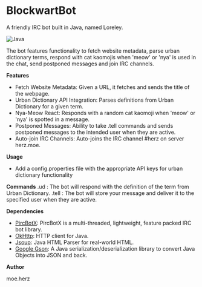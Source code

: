 # BlockwartBot

A friendly IRC bot built in Java, named Loreley.

![Java](https://img.shields.io/badge/-Java-red?logo=java&logoColor=white)

The bot features functionality to fetch website metadata, parse urban dictionary terms, respond with cat kaomojis when 'meow' or 'nya' is used in the chat, send postponed messages and join IRC channels.

__Features__
- Fetch Website Metadata: Given a URL, it fetches and sends the title of the webpage.
- Urban Dictionary API Integration: Parses definitions from Urban Dictionary for a given term.
- Nya-Meow React: Responds with a random cat kaomoji when 'meow' or 'nya' is spotted in a message.
- Postponed Messages: Ability to take .tell commands and sends postponed messages to the intended user when they are active.
- Auto-join IRC Channels: Auto-joins the IRC channel #herz on server herz.moe.

__Usage__
- Add a config.properties file with the appropriate API keys for urban dictionary functionality

__Commands__
.ud <term>: The bot will respond with the definition of the term from Urban Dictionary.
.tell <nick> <message>: The bot will store your message and deliver it to the specified user when they are active.
  
__Dependencies__
- [PircBotX](https://github.com/pircbotx/pircbotx): PircBotX is a multi-threaded, lightweight, feature packed IRC bot library.
- [OkHttp](https://github.com/square/okhttp): HTTP client for Java.
- [Jsoup](https://github.com/jhy/jsoup): Java HTML Parser for real-world HTML.
- [Google Gson](https://github.com/google/gson): A Java serialization/deserialization library to convert Java Objects into JSON and back.
  

__Author__
  
moe.herz
